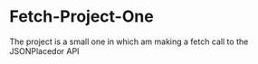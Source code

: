 # Fetch-Project-One
The project is a small one in which am making a fetch call to the JSONPlacedor API
